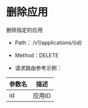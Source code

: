 # 删除应用

删除指定的应用

- Path： /v1/applications/{id}

- Method：DELETE

- 请求路由参考示例：

|参数名      |描述 |
|----------- |----------- |
|id  |应用ID |
